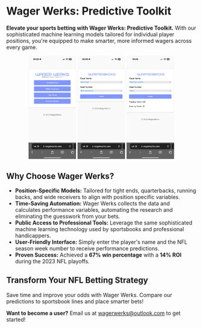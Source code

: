# Wager Werks: Predictive Toolkit
**Elevate your sports betting with Wager Werks: Predictive Toolkit.** With our sophisticated machine learning models tailored for individual player positions, you're equipped to make smarter, more informed wagers across every game.

<p align="center">
  <img src="./IMG_3227.png" alt="Wager Werks Screenshot 1" width="25%">
  <img src="./IMG_3228.png" alt="Wager Werks Screenshot 2" width="25%">
  <img src="./IMG_3229.png" alt="Wager Werks Screenshot 3" width="25%">
</p>

## Why Choose Wager Werks?

- **Position-Specific Models:** Tailored for tight ends, quarterbacks, running backs, and wide receivers to align with position specific variables.
- **Time-Saving Automation:** Wager Werks collects the data and calculates performance variables, automating the research and eliminating the guesswork from your bets.
- **Public Access to Professional Tools:** Leverage the same sophisticated machine learning technology used by sportsbooks and professional handicappers.
- **User-Friendly Interface:** Simply enter the player's name and the NFL season week number to receive performance predictions.
- **Proven Success:** Achieved a **67% win percentage** with a **14% ROI** during the 2023 NFL playoffs.

## Transform Your NFL Betting Strategy

Save time and improve your odds with Wager Werks. Compare our predictions to sportsbook lines and place smarter bets!

**Want to become a user?** Email us at [wagerwerks@outlook.com](mailto:wagerwerks@outlook.com) to get started!
